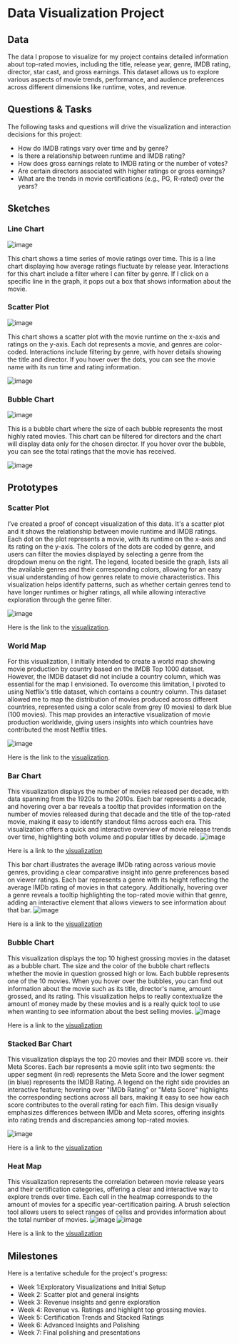# Data Visualization Project

## Data

The data I propose to visualize for my project contains detailed information about top-rated movies, including the title, release year, genre, IMDB rating, director, star cast, and gross earnings. This dataset allows us to explore various aspects of movie trends, performance, and audience preferences across different dimensions like runtime, votes, and revenue.

## Questions & Tasks

The following tasks and questions will drive the visualization and interaction decisions for this project:

* How do IMDB ratings vary over time and by genre?
* Is there a relationship between runtime and IMDB rating?
* How does gross earnings relate to IMDB rating or the number of votes?
* Are certain directors associated with higher ratings or gross earnings?
* What are the trends in movie certifications (e.g., PG, R-rated) over the years?
  
## Sketches

### Line Chart
![image](https://github.com/user-attachments/assets/26ada15e-7058-4f75-844d-37409fd2c715)

This chart shows a time series of movie ratings over time. This is a line chart displaying how average ratings fluctuate by release year. Interactions for this chart include a filter where I can filter by genre. If I click on a specific line in the graph, it pops out a box that shows information about the movie. 

### Scatter Plot
![image](https://github.com/user-attachments/assets/3cb95b2f-002a-46e8-9694-72f5e53e011a)

This chart shows a scatter plot with the movie runtime on the x-axis and ratings on the y-axis. Each dot represents a movie, and genres are color-coded. Interactions include filtering by genre, with hover details showing the title and director. If you hover over the dots, you can see the movie name with its run time and rating information.

![image](https://github.com/user-attachments/assets/74b1715c-21a7-404b-b984-409db3c24891)

### Bubble Chart
![image](https://github.com/user-attachments/assets/ba22d872-3c31-4e1a-bab8-f9ea8fa45fe2)

This is a bubble chart where the size of each bubble represents the most highly rated movies. This chart can be filtered for directors and the chart will display data only for the chosen director. If you hover over the bubble, you can see the total ratings that the movie has received.

![image](https://github.com/user-attachments/assets/7d3f4b21-2797-4714-9c0e-f5606201b056)


## Prototypes
### Scatter Plot
I’ve created a proof of concept visualization of this data. It's a scatter plot and it shows the relationship between movie runtime and IMDB ratings. Each dot on the plot represents a movie, with its runtime on the x-axis and its rating on the y-axis. The colors of the dots are coded by genre, and users can filter the movies displayed by selecting a genre from the dropdown menu on the right. The legend, located beside the graph, lists all the available genres and their corresponding colors, allowing for an easy visual understanding of how genres relate to movie characteristics. This visualization helps identify patterns, such as whether certain genres tend to have longer runtimes or higher ratings, all while allowing interactive exploration through the genre filter.

![image](https://github.com/user-attachments/assets/9f82198b-d7f2-4da5-8b78-613e5cf15624)

Here is the link to the [visualization](https://vizhub.com/rkhan570/429e8e8914e1420590ba25713a5a95bc?mode=embed).

### World Map
For this visualization, I initially intended to create a world map showing movie production by country based on the IMDB Top 1000 dataset. However, the IMDB dataset did not include a country column, which was essential for the map I envisioned. To overcome this limitation, I pivoted to using Netflix's title dataset, which contains a country column. This dataset allowed me to map the distribution of movies produced across different countries, represented using a color scale from grey (0 movies) to dark blue (100 movies). This map provides an interactive visualization of movie production worldwide, giving users insights into which countries have contributed the most Netflix titles.

![image](https://github.com/user-attachments/assets/ed1b0237-aa63-428f-9668-3071ed9384c3)

Here is the link to the [visualization](https://vizhub.com/rkhan570/2ac74cb664aa4253a8687beec3c46070?mode=embed).

### Bar Chart
This visualization displays the number of movies released per decade, with data spanning from the 1920s to the 2010s. Each bar represents a decade, and hovering over a bar reveals a tooltip that provides information on the number of movies released during that decade and the title of the top-rated movie, making it easy to identify standout films across each era. This visualization offers a quick and interactive overview of movie release trends over time, highlighting both volume and popular titles by decade. 
![image](https://github.com/user-attachments/assets/ec1e5a72-5bb4-464a-a393-347a6d44b191)

Here is a link to the [visualization](https://vizhub.com/rkhan570/e580c750d66148a1bba59e3e17fb87af?mode=embed)

This bar chart illustrates the average IMDb rating across various movie genres, providing a clear comparative insight into genre preferences based on viewer ratings. Each bar represents a genre with its height reflecting the average IMDb rating of movies in that category. Additionally, hovering over a genre reveals a tooltip highlighting the top-rated movie within that genre, adding an interactive element that allows viewers to see information about that bar. 
![image](https://github.com/user-attachments/assets/bbfd0205-3221-442a-a035-7b15d5176aec)

Here is a link to the [visualization](https://vizhub.com/rkhan570/3e4ba018c8c1434baf03c6f56a945c0b?mode=embed)

### Bubble Chart
This visualization displays the top 10 highest grossing movies in the dataset as a bubble chart. The size and the color of the bubble chart reflects whether the movie in question grossed high or low. Each bubble represents one of the 10 movies. When you hover over the bubbles, you can find out information about the movie such as its title, director's name, amount grossed, and its rating. This visualization helps to really contextualize the amount of money made by these movies and is a really quick tool to use when wanting to see information about the best selling movies.
![image](https://github.com/user-attachments/assets/b3270495-016a-426f-b073-567754e2d476)


Here is a link to the [visualization](https://vizhub.com/rkhan570/e8e436f75cd34cfc9b1f69c3cdd7a1ec?mode=embed)

### Stacked Bar Chart
This visualization displays the top 20 movies and their IMDB score vs. their Meta Scores. Each bar represents a movie split into two segments: the upper segment (in red) represents the Meta Score and the lower segment (in blue) represents the IMDB Rating. A legend on the right side provides an interactive feature; hovering over "IMDb Rating" or "Meta Score" highlights the corresponding sections across all bars, making it easy to see how each score contributes to the overall rating for each film. This design visually emphasizes differences between IMDb and Meta scores, offering insights into rating trends and discrepancies among top-rated movies.

![image](https://github.com/user-attachments/assets/0482fc10-3fdf-4e60-91ff-da3ce7ab715e)

Here is a link to the [visualization](https://vizhub.com/rkhan570/7872ef88c8db4825a18b0527a9fc22f6?mode=embed)

### Heat Map
This visualization represents the correlation between movie release years and their certification categories, offering a clear and interactive way to explore trends over time. Each cell in the heatmap corresponds to the amount of movies for a specific year-certification pairing. A brush selection tool allows users to select ranges of cellss and provides information about the total number of movies. 
![image](https://github.com/user-attachments/assets/dbe37e90-bff6-4251-9925-ba656ba6bb67)
![image](https://github.com/user-attachments/assets/d5683e07-6cec-4d21-8807-523524ce2794)

Here is a link to the [visualization](https://vizhub.com/rkhan570/8a154de6e8864bc0b0e93ba281124fa0?edit=files&file=viz.js&tabs=viz.js%7Eindex.js)

## Milestones
Here is a tentative schedule for the project's progress:
* Week 1:Exploratory Visualizations and Initial Setup
* Week 2: Scatter plot and general insights
* Week 3: Revenue insights and genre exploration
* Week 4: Revenue vs. Ratings and highlight top grossing movies.
* Week 5: Certification Trends and Stacked Ratings
* Week 6: Advanced Insights and Polishing
* Week 7: Final polishing and presentations
